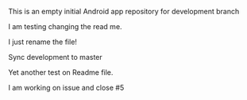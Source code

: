 This is an empty initial Android app repository for development branch

I am testing changing the read me.

I just rename the file!

Sync development to master

Yet another test on Readme file.

I am working on issue and close #5